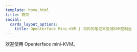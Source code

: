 ```yaml
---
template: home.html
title: 首页
social:
  cards_layout_options:
    title: Openterface Mini-KVM | 将你的笔记本变成KVM控制台
---
```


欢迎使用 Openterface mini-KVM。
